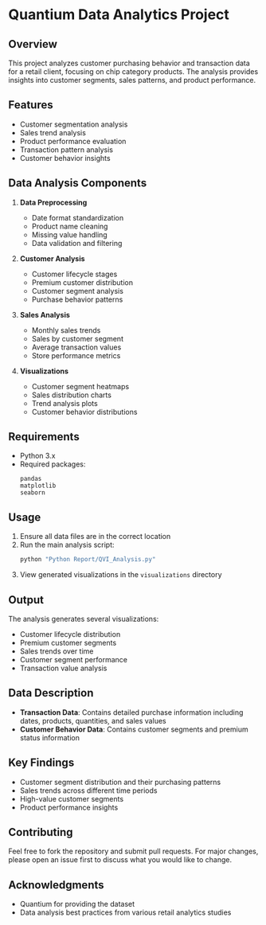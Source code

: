 # Quantium Data Analytics Project

## Overview

This project analyzes customer purchasing behavior and transaction data for a retail client, focusing on chip category products. The analysis provides insights into customer segments, sales patterns, and product performance.


## Features

- Customer segmentation analysis
- Sales trend analysis
- Product performance evaluation
- Transaction pattern analysis
- Customer behavior insights

## Data Analysis Components

1. **Data Preprocessing**

   - Date format standardization
   - Product name cleaning
   - Missing value handling
   - Data validation and filtering

2. **Customer Analysis**

   - Customer lifecycle stages
   - Premium customer distribution
   - Customer segment analysis
   - Purchase behavior patterns

3. **Sales Analysis**

   - Monthly sales trends
   - Sales by customer segment
   - Average transaction values
   - Store performance metrics

4. **Visualizations**
   - Customer segment heatmaps
   - Sales distribution charts
   - Trend analysis plots
   - Customer behavior distributions

## Requirements

- Python 3.x
- Required packages:
  ```
  pandas
  matplotlib
  seaborn
  ```

## Usage

1. Ensure all data files are in the correct location
2. Run the main analysis script:
   ```bash
   python "Python Report/QVI_Analysis.py"
   ```
3. View generated visualizations in the `visualizations` directory

## Output

The analysis generates several visualizations:

- Customer lifecycle distribution
- Premium customer segments
- Sales trends over time
- Customer segment performance
- Transaction value analysis

## Data Description

- **Transaction Data**: Contains detailed purchase information including dates, products, quantities, and sales values
- **Customer Behavior Data**: Contains customer segments and premium status information

## Key Findings

- Customer segment distribution and their purchasing patterns
- Sales trends across different time periods
- High-value customer segments
- Product performance insights

## Contributing

Feel free to fork the repository and submit pull requests. For major changes, please open an issue first to discuss what you would like to change.

## Acknowledgments

- Quantium for providing the dataset
- Data analysis best practices from various retail analytics studies
